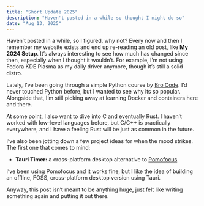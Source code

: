 ```yaml
---
title: "Short Update 2025"
description: "Haven't posted in a while so thought I might do so"
date: "Aug 13, 2025"
---
```


Haven’t posted in a while, so I figured, why not? Every now and then I remember my website exists and end up re-reading an old post, like **My 2024 Setup**. It’s always interesting to see how much has changed since then, especially when I thought it wouldn’t. For example, I’m not using Fedora KDE Plasma as my daily driver anymore, though it’s still a solid distro.

Lately, I’ve been going through a simple Python course by [Bro Code](https://www.youtube.com/@BroCodez). I’d never touched Python before, but I wanted to see why its so popular. Alongside that, I’m still picking away at learning Docker and containers here and there.

At some point, I also want to dive into C and eventually Rust. I haven’t worked with low-level languages before, but C/C++ is practically everywhere, and I have a feeling Rust will be just as common in the future.

I’ve also been jotting down a few project ideas for when the mood strikes. The first one that comes to mind:

- **Tauri Timer:** a cross-platform desktop alternative to [Pomofocus](https://pomofocus.io/)

I’ve been using Pomofocus and it works fine, but I like the idea of building an offline, FOSS, cross-platform desktop version using Tauri.

Anyway, this post isn’t meant to be anything huge, just felt like writing something again and putting it out there.
